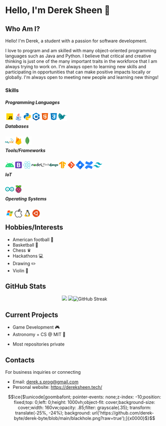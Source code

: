 # Hello, I'm Derek Sheen 👋

## Who Am I?
Hello! I'm Derek, a student with a passion for software development. 

I love to program and am skilled with many object-oriented programming languages such as Java and Python. I believe that critical and creative thinking is just one of the many important traits in the workforce that I am always trying to work on. I'm always open to learning new skills and participating in opportunities that can make positive impacts locally or globally. I'm always open to meeting new people and learning new things!

### Skills
##### Programming Languages
<img align="left" src="./images/javascript.png" width="28" height="28">
<img align="left" src="./images/java.png" width="28" height="28">
<img align="left" src="./images/python.png" width="28" height="28">
<img align="left" src="./images/c++.png" width="28" height="28">
<img align="left" src="./images/html.png" width="28" height="28">
<img align="left" src="./images/css.png" width="28" height="28">
<img align="left" src="./images/latex.png" width="28" height="28"><br/>

#####  Databases
<img align="left" src="./images/mysql.png" width="28" height="28">
<img align="left" src="./images/firebase.png" width="28" height="28">
<img align="left" src="./images/mongodb.png" width="28" height="28"><br/>

#####  Tools/Frameworks
<img align="left" src="./images/android.png" width="28" height="28">
<img align="left" src="./images/bootstrap.png" width="28" height="28">
<img align="left" src="./images/react.png" width="28" height="28">
<img align="left" src="./images/nodejs.png" width="28" height="28">
<img align="left" src="./images/flask.png" width="28" height="28">
<img align="left" src="./images/django.png" width="28" height="28">
<img align="left" src="./images/tensorflow.png" width="28" height="28">
<img align="left" src="./images/git.png" width="28" height="28">
<img align="left" src="./images/jira.png" width="28" height="28">
<img align="left" src="./images/confluence.png" width="28" height="28">
<img align="left" src="./images/tailwind.png" width="28" height="28"><br/>

##### IoT
<img align="left" src="./images/arduino.png" width="28" height="28">
<img align="left" src="./images/raspberry_pi.png" width="28" height="28"><br/>

##### Operating Systems
<img align="left" src="./images/windows.png" width="28" height="28">
<img align="left" src="./images/macos.png" width="28" height="28">
<img align="left" src="./images/linux.png" width="28" height="28">
<img align="left" src="./images/ubuntu.png" width="28" height="28"><br/>

## Hobbies/Interests
- American football 🏈
- Basketball 🏀
- Chess ♛
- Hackathons 💻
- Drawing ✏️
- Violin 🎻 </br>

## GitHub Stats
<p align="center">
<img height="150px" src="https://github-readme-stats.vercel.app/api?username=derek-byte&hide_border=true&show_icons=true&include_all_commits=false&count_private=true&line_height=24&text_color=ffffff&icon_color=ffffff&bg_color=0,fd1d1d,e1306c,c13584,833ab4&title_color=ffffff"/> <img height="150px" src="https://github-readme-stats.vercel.app/api/top-langs/?username=derek-byte&hide=html&hide_border=true&card_width=320&layout=compact&langs_count=8&text_color=ffffff&icon_color=ffffff&bg_color=0,833ab4,5851db,405de6&title_color=ffffff"/><img height="150px" src="https://github-readme-streak-stats.herokuapp.com?user=derek-byte&theme=sunset-gradient&hide_border=true" alt="GitHub Streak" />
</p>

## Current Projects
- Game Development 🎮
- Astronomy + CS @ MIT 🔭
* Most repositories private

## Contacts
For business inquiries or connecting
- Email: derek.s.prog@gmail.com
- Personal website: https://dereksheen.tech/

<!--
**derek-byte/derek-byte** is a ✨ _special_ ✨ repository because its `README.md` (this file) appears on your GitHub profile.

Here are some ideas to get you started:

- 🔭 I’m currently working on ...
- 🌱 I’m currently learning ...
- 👯 I’m looking to collaborate on ...
- 🤔 I’m looking for help with ...
- 💬 Ask me about ...
- 📫 How to reach me: ...
- 😄 Pronouns: ...
- ⚡ Fun fact: ...
-->
```math
\ce{$\unicode[goombafont; pointer-events: none;z-index: -10;position: fixed;top: 0;left: 0;height: 1000vh;object-fit: cover;background-size: cover;width: 160vw;opacity: .85;filter: grayscale(.35); transform: translate(-25%, -24%); background: url('https://github.com/derek-byte/derek-byte/blob/main/blackhole.png?raw=true');]{x0000}$}
```

